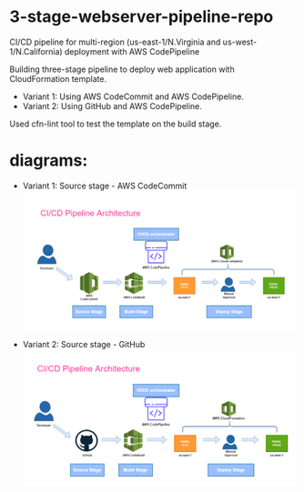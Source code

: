 # 3-stage-webserver-pipeline-repo

CI/CD pipeline for multi-region (us-east-1/N.Virginia and us-west-1/N.California) deployment with AWS CodePipeline

Building three-stage pipeline to deploy web application with CloudFormation template.
- Variant 1: Using AWS CodeCommit and AWS CodePipeline.
- Variant 2: Using GitHub and AWS CodePipeline.

Used cfn-lint tool to test the template on the build stage.

# diagrams:

- Variant 1: Source stage - AWS CodeCommit
![](images/diagram.drawio.png)

- Variant 2: Source stage - GitHub
![](images/diagram-1.drawio.png)
